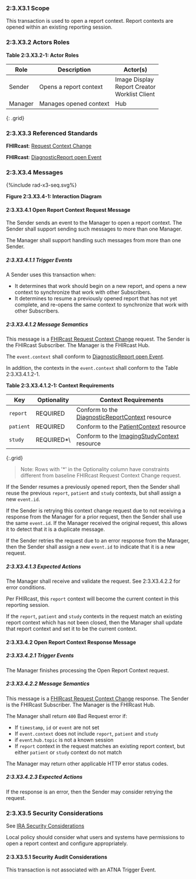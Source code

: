### 2:3.X3.1 Scope

This transaction is used to open a report context. Report contexts are opened within an existing reporting session.

### 2:3.X3.2 Actors Roles

**Table 2:3.X3.2-1: Actor Roles**

| Role | Description | Actor(s) |
|------|-------------|----------|
| Sender | Opens a report context | Image Display<br>Report Creator<br>Worklist Client |
| Manager | Manages opened context | Hub |
{: .grid}

### 2:3.X3.3 Referenced Standards

**FHIRcast**: [Request Context Change](https://build.fhir.org/ig/HL7/fhircast-docs/2-6-RequestContextChange.html#request-context-change)

**FHIRcast**: [DiagnosticReport open Event](https://build.fhir.org/ig/HL7/fhircast-docs/3-6-1-diagnosticreport-open.html)

### 2:3.X3.4 Messages

<div>
{%include rad-x3-seq.svg%}
</div>

<div style="clear: left"/>

**Figure 2:3.X3.4-1: Interaction Diagram**

#### 2:3.X3.4.1 Open Report Context Request Message
The Sender sends an event to the Manager to open a report context. The Sender shall support sending such messages to more than one Manager.

The Manager shall support handling such messages from more than one Sender. 

##### 2:3.X3.4.1.1 Trigger Events

A Sender uses this transaction when:
- It determines that work should begin on a new report, and opens a new context to synchronize that work with other Subscribers.
- It determines to resume a previously opened report that has not yet complete, and re-opens the same context to synchronize that work with other Subscribers.

##### 2:3.X3.4.1.2 Message Semantics

This message is a [FHIRcast Request Context Change](https://build.fhir.org/ig/HL7/fhircast-docs/2-6-RequestContextChange.html#request-context-change-body) request. The Sender is the FHIRcast Subscriber. The Manager is the FHIRcast Hub.

The `event.context` shall conform to [DiagnosticReport open Event](https://build.fhir.org/ig/HL7/fhircast-docs/3-6-1-diagnosticreport-open.html).

In addition, the contexts in the `event.context` shall conform to the Table 2:3.X3.4.1.2-1.

**Table 2:3.X3.4.1.2-1: Context Requirements**

| Key | Optionality | Context Requirements |
|-----|-------------|----------------------|
| `report`| REQUIRED | Conform to the [DiagnosticReportContext](StructureDefinition-diagnosticreportcontext.html) resource |
| `patient` | REQUIRED | Conform to the [PatientContext](StructureDefinition-patientcontext.html) resource |
| `study` | REQUIRED\*\ | Conform to the [ImagingStudyContext](StructureDefinition-imagingstudycontext.html) resource |
{:.grid}
> Note: Rows with '*' in the Optionality column have constraints different from baseline FHIRcast Request Context Change request.

If the Sender resumes a previously opened report, then the Sender shall reuse the previous `report`, `patient` and `study` contexts, but shall assign a new `event.id`.

If the Sender is retrying this context change request due to not receiving a response from the Manager for a prior request, then the Sender shall use the same `event.id`. If the Manager received the original request, this allows it to detect that it is a duplicate message.

If the Sender retries the request due to an error response from the Manager, then the Sender shall assign a new `event.id` to indicate that it is a new request.

##### 2:3.X3.4.1.3 Expected Actions

The Manager shall receive and validate the request. See 2:3.X3.4.2.2 for error conditions.

Per FHIRcast, this `report` context will become the current context in this reporting session.

If the `report`, `patient` and `study` contexts in the request match an existing report context which has not been closed, then the Manager shall update that report context and set it to be the current context.

#### 2:3.X3.4.2 Open Report Context Response Message

##### 2:3.X3.4.2.1 Trigger Events

The Manager finishes processing the Open Report Context request.

##### 2:3.X3.4.2.2 Message Semantics

This message is a [FHIRcast Request Context Change](https://build.fhir.org/ig/HL7/fhircast-docs/2-6-RequestContextChange.html#request-context-change-body) response. The Sender is the FHIRcast Subscriber. The Manager is the FHIRcast Hub.

The Manager shall return `400` Bad Request error if:
- If `timestamp`, `id` or `event` are not set
- If `event.context` does not include `report`, `patient` and `study`
- if `event`.`hub.topic` is not a known session
- If `report` context in the request matches an existing report context, but either `patient` or `study` context do not match

The Manager may return other applicable HTTP error status codes.

##### 2:3.X3.4.2.3 Expected Actions

If the response is an error, then the Sender may consider retrying the request.

### 2:3.X3.5 Security Considerations

See [IRA Security Considerations](volume-1.html#1xx5-ira-security-considerations)

Local policy should consider what users and systems have permissions to open a report context and configure appropriately. 

#### 2:3.X3.5.1 Security Audit Considerations

This transaction is not associated with an ATNA Trigger Event.
